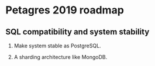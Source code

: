 # Petagres 2019 roadmap

## SQL compatibility and system stability

1. Make system stable as PostgreSQL.

2. A sharding architecture like MongoDB.
